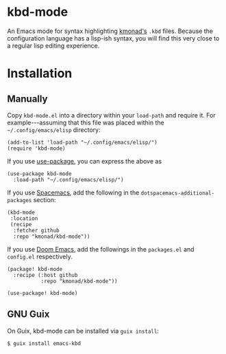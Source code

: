 # kbd-mode

An Emacs mode for syntax highlighting [kmonad's] `.kbd` files.  Because
the configuration language has a lisp-ish syntax, you will find this
very close to a regular lisp editing experience.

# Installation

## Manually

Copy `kbd-mode.el` into a directory within your `load-path` and require
it.  For example---assuming that this file was placed within the
`~/.config/emacs/elisp` directory:

``` emacs-lisp
(add-to-list 'load-path "~/.config/emacs/elisp/")
(require 'kbd-mode)
```

If you use [use-package], you can express the above as

``` emacs-lisp
(use-package kbd-mode
  :load-path "~/.config/emacs/elisp/")
```

If you use [Spacemacs], add the following in the
`dotspacemacs-additional-packages` section:

``` emacs-lisp
(kbd-mode
 :location
 (recipe
  :fetcher github
  :repo "kmonad/kbd-mode"))
```

If you use [Doom Emacs], add the followings in the
`packages.el` and `config.el` respectively.

``` emacs-lisp
(package! kbd-mode
  :recipe (:host github
           :repo "kmonad/kbd-mode"))
```

``` emacs-lisp
(use-package! kbd-mode)
```

## GNU Guix

On Guix, kbd-mode can be installed via `guix install`:

``` console
$ guix install emacs-kbd
```

[kmonad's]: https://github.com/david-janssen/kmonad
[Spacemacs]: https://develop.spacemacs.org
[use-package]: https://github.com/jwiegley/use-package
[Doom Emacs]: https://github.com/hlissner/doom-emacs
